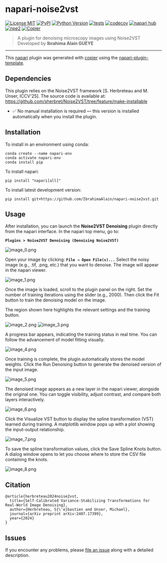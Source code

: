 # napari-noise2vst

[![License MIT](https://img.shields.io/pypi/l/napari-noise2vst.svg?color=green)](https://github.com/IbrahimaAlain/napari-noise2vst/raw/main/LICENSE)
[![PyPI](https://img.shields.io/pypi/v/napari-noise2vst.svg?color=green)](https://pypi.org/project/napari-noise2vst)
[![Python Version](https://img.shields.io/pypi/pyversions/napari-noise2vst.svg?color=green)](https://python.org)
[![tests](https://github.com/IbrahimaAlain/napari-noise2vst/workflows/tests/badge.svg)](https://github.com/IbrahimaAlain/napari-noise2vst/actions)
[![codecov](https://codecov.io/gh/IbrahimaAlain/napari-noise2vst/branch/main/graph/badge.svg)](https://codecov.io/gh/IbrahimaAlain/napari-noise2vst)
[![napari hub](https://img.shields.io/endpoint?url=https://api.napari-hub.org/shields/napari-noise2vst)](https://napari-hub.org/plugins/napari-noise2vst)
[![npe2](https://img.shields.io/badge/plugin-npe2-blue?link=https://napari.org/stable/plugins/index.html)](https://napari.org/stable/plugins/index.html)
[![Copier](https://img.shields.io/endpoint?url=https://raw.githubusercontent.com/copier-org/copier/master/img/badge/badge-grayscale-inverted-border-purple.json)](https://github.com/copier-org/copier)

> A plugin for denoising microscopy images using Noise2VST  
> Developed by **Ibrahima Alain GUEYE**

----------------------------------

This [napari] plugin was generated with [copier] using the [napari-plugin-template].

<!--
Don't miss the full getting started guide to set up your new package:
https://github.com/napari/napari-plugin-template#gett
Dependenciesing-started

and review the napari docs for plugin developers:
https://napari.org/stable/plugins/index.html
-->

## Dependencies

This plugin relies on the Noise2VST framework [S. Herbreteau and M. Unser, ICCV'25].
The source code is available at:
https://github.com/sherbret/Noise2VST/tree/feature/make-installable

- ✅ No manual installation is required — this version is installed automatically when you install the plugin.

## Installation

To install in an environment using conda:

```
conda create --name napari-env
conda activate napari-env
conda install pip
```

To install napari:

```
pip install "napari[all]"
```

To install latest development version:

```
pip install git+https://github.com/IbrahimaAlain/napari-noise2vst.git
```

## Usage

After installation, you can launch the **Noise2VST Denoising** plugin directly from the napari interface.
In the napari top menu, go to:

**`Plugins > Noise2VST Denoising (Denoising Noise2VST)`**

![image_0.png](https://github.com/IbrahimaAlain/napari-noise2vst/raw/main/docs/images/image_0.png)

Open your image by clicking:
**`File → Open File(s)...`**
Select the noisy image (e.g., .tif, .png, etc.) that you want to denoise. The image will appear in the napari viewer.

![image_1.png](https://github.com/IbrahimaAlain/napari-noise2vst/raw/main/docs/images/image_1.png)

Once the image is loaded, scroll to the plugin panel on the right.
Set the number of training iterations using the slider (e.g., 2000).
Then click the Fit button to train the denoising model on the image.

The region shown here highlights the relevant settings and the training button.

![image_2.png](https://github.com/IbrahimaAlain/napari-noise2vst/raw/main/docs/images/image_2.png)
![image_3.png](https://github.com/IbrahimaAlain/napari-noise2vst/raw/main/docs/images/image_3.png)

A progress bar appears, indicating the training status in real time.
You can follow the advancement of model fitting visually.

![image_4.png](https://github.com/IbrahimaAlain/napari-noise2vst/raw/main/docs/images/image_4.png)

Once training is complete, the plugin automatically stores the model weights.
Click the Run Denoising button to generate the denoised version of the input image.

![image_5.png](https://github.com/IbrahimaAlain/napari-noise2vst/raw/main/docs/images/image_5.png)

The denoised image appears as a new layer in the napari viewer, alongside the original one.
You can toggle visibility, adjust contrast, and compare both layers interactively.

![image_6.png](https://github.com/IbrahimaAlain/napari-noise2vst/raw/main/docs/images/image_6.png)

Click the Visualize VST button to display the spline transformation (VST) learned during training.
A matplotlib window pops up with a plot showing the input-output relationship.

![image_7.png](https://github.com/IbrahimaAlain/napari-noise2vst/raw/main/docs/images/image_7.png)

To save the spline transformation values, click the Save Spline Knots button.
A dialog window opens to let you choose where to store the CSV file containing the knots.

![image_8.png](https://github.com/IbrahimaAlain/napari-noise2vst/raw/main/docs/images/image_8.png)


## Citation

```Bibtext
@article{herbreteau2024noise2vst,
  title={Self-Calibrated Variance-Stabilizing Transformations for Real-World Image Denoising},
  author={Herbreteau, S{\'e}bastien and Unser, Michael},
  journal={arXiv preprint arXiv:2407.17399},
  year={2024}
}
```

## Issues

If you encounter any problems, please [file an issue] along with a detailed description.

[napari]: https://github.com/napari/napari
[copier]: https://copier.readthedocs.io/en/stable/
[@napari]: https://github.com/napari
[MIT]: http://opensource.org/licenses/MIT
[BSD-3]: http://opensource.org/licenses/BSD-3-Clause
[GNU GPL v3.0]: http://www.gnu.org/licenses/gpl-3.0.txt
[GNU LGPL v3.0]: http://www.gnu.org/licenses/lgpl-3.0.txt
[Apache Software License 2.0]: http://www.apache.org/licenses/LICENSE-2.0
[Mozilla Public License 2.0]: https://www.mozilla.org/media/MPL/2.0/index.txt
[napari-plugin-template]: https://github.com/napari/napari-plugin-template

[file an issue]: https://github.com/IbrahimaAlain/napari-noise2vst/issues

[napari]: https://github.com/napari/napari
[tox]: https://tox.readthedocs.io/en/latest/
[pip]: https://pypi.org/project/pip/
[PyPI]: https://pypi.org/
